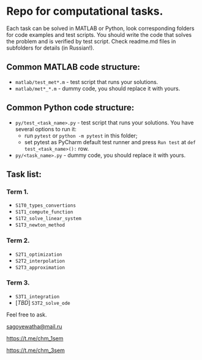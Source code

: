 # Repo for computational tasks.

Each task can be solved in MATLAB or Python, look corresponding folders for code examples and test scripts.
You should write the code that solves the problem and is verified by test script. Check readme.md files in subfolders for details (in Russian!).

## Common MATLAB code structure:
* `matlab/test_met*.m` - test script that runs your solutions.
* `matlab/met*_*.m` - dummy code, you should replace it with yours.

## Common Python code structure:
* `py/test_<task_name>.py` - test script that runs your solutions. You have several options to run it:
  - run `pytest` or `python -m pytest` in this folder;
  - set pytest as PyCharm default test runner and press `Run test` at `def test_<task_name>():` row.
* `py/<task_name>.py` - dummy code, you should replace it with yours.

## Task list:
### Term 1.
* `S1T0_types_convertions`
* `S1T1_compute_function`
* `S1T2_solve_linear_system`
* `S1T3_newton_method`
### Term 2.
* `S2T1_optimization`
* `S2T2_interpolation`
* `S2T3_approximation`
### Term 3.
* `S3T1_integration`
* [_TBD_] `S3T2_solve_ode`

Feel free to ask.

sagoyewatha@mail.ru

https://t.me/chm_1sem

https://t.me/chm_3sem

